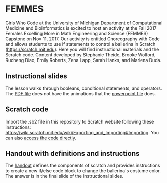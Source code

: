 # FEMMES

Girls Who Code at the University of Michigan Department of Computational Medicine and Bioinformatics is excited to host an activity at the Fall 2017 Females Excelling More in Math Engineering and Science (FEMMES) Capstone on Nov 11, 2017. Our activity is entitled Choreography with Code and allows students to use if statements to control a ballerina in Scratch (https://scratch.mit.edu). Here you will find instructional materials and the Scratch code. Content developed by Stephanie Theide, Brooke Wolford, Rucheng Diao, Emily Roberts, Zena Lapp, Sarah Hanks, and Marlena Duda.

## Instructional slides 
The lesson walks through booleans, conditional statements, and operators. The [PDF file](FEMMES/Choreography_with_Code_FEMMES_Nov_11_2017.pdf) does not have the animations that the [powerpoint file](FEMMESChoreography_with_Code_FEMMES_Nov_11_2017.pptx) does.

## Scratch code
Import the .sb2 file in this repository to Scratch website following these instructions: https://wiki.scratch.mit.edu/wiki/Exporting_and_Importing#Importing. You can also [access the code directly](https://scratch.mit.edu/projects/184623153/).

## Handout with definitions and instructions
The [handout](FEMMES/FEMMES_Nov11_handout.pdf) defines the components of scratch and provides instructions to create a new if/else code block to change the ballerina's costume color. The answer is in the final slide of the instructional slides.
